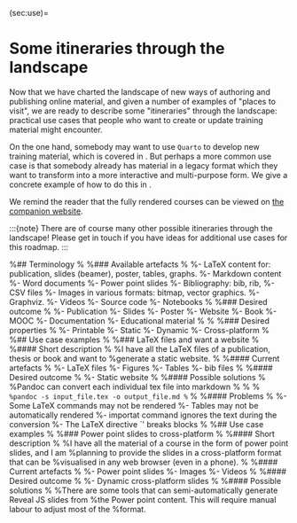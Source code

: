 (sec:use)=
# Some itineraries through the landscape

Now that we have charted the landscape of new ways of authoring and publishing online material, 
and given a number of examples of "places to visit", 
we are ready to describe some "itineraries" through the landscape:  
practical use cases that people who want to create or update training material might encounter. 

On the one hand, somebody may want to use `Quarto` to develop new training material, which is covered in [](sec:use:qua). 
But perhaps a more common use case is that somebody already has material in a legacy format which they want to transform into a more interactive and multi-purpose form. 
We give a concrete example of how to do this in [](sec:use:lat). 

We remind the reader that the fully rendered courses can be viewed on 
[the companion website](https://tailor-uob.github.io/mooc_trustworthy_ai/).

:::{note}
There are of course many other possible itineraries through the landscape! 
Please get in touch if you have ideas for additional use cases for this roadmap.
::: 


%## Terminology
%
%### Available artefacts
%
%- LaTeX content for: publication, slides (beamer), poster, tables, graphs.
%- Markdown content
%- Word documents
%- Power point slides
%- Bibliography: bib, rib,
%- CSV files
%- Images in various formats: bitmap, vector graphics.
%- Graphviz.
%- Videos
%- Source code
%- Notebooks
%
%### Desired outcome
%
%- Publication
%- Slides
%- Poster
%- Website
%- Book
%- MOOC
%- Documentation
%- Educational material
%
%
%### Desired properties
%
%- Printable
%- Static
%- Dynamic
%- Cross-platform
%
%## Use case examples
%
%### LaTeX files and want a website
%
%#### Short description
%
%I have all the LaTeX files of a publication, thesis or book and want to
%generate a static website.
%
%#### Current artefacts
%
%- LaTeX files
%- Figures
%- Tables
%- bib files
%
%#### Desired outcome
%
%- Static website
%
%#### Possible solutions
%
%Pandoc can convert each individual tex file into markdown
%
%
%```
%pandoc -s input_file.tex -o output_file.md
%```
%
%#### Problems
%
%- Some LaTeX commands may not be rendered
%- Tables may not be automatically rendered
%- importat command ignores the text during the conversion
%- The LaTeX directive \`\' breaks blocks
%
%## Use case examples
%
%### Power point slides to cross-platform
%
%#### Short description
%
%I have all the material of a course in the form of power point slides, and I am
%planning to provide the slides in a cross-platform format that can be
%visualised in any web browser (even in a phone).
%
%#### Current artefacts
%
%- Power point slides
%- Images
%- Videos
%
%#### Desired outcome
%
%- Dynamic cross-platform slides
%
%#### Possible solutions
%
%There are some tools that can semi-automatically generate Reveal JS slides from
%the Power point content. This will require manual labour to adjust most of the
%format.
